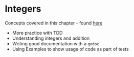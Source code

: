 # Integers

Concepts covered in this chapter - found [here](https://quii.gitbook.io/learn-go-with-tests/go-fundamentals/integers#wrapping-up)
- More practice with TDD
- Understanding integers and addition
- Writing good documentation with a `godoc`
- Using Examples to show usage of code as part of tests
